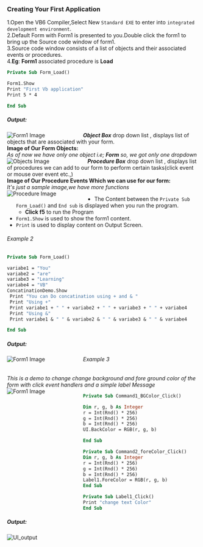 ### Creating Your First Application  
1.Open the VB6 Compiler,Select New `Standard EXE` to enter into `integrated development environment`.  
2.Default Form with Form1 is presented to you.Double click the form1 to bring up the Source code window of form1.  
3.Source code window consists of a list of objects and their associated events or procedures.  
4.**Eg**: **Form1** associated procedure is **Load**  

```vb
Private Sub Form_Load()

Form1.Show
Print "First Vb application"
Print 5 * 4

End Sub
 ```
  ##### Output:
 <img src="./Images/Form1.PNG"
     alt="Form1 Image"
     style="float: left; margin-right: 100px;" />
 
 ***Object Box*** drop down list  , displays  list of objects that are associated with your form.  
 **Image of Our Form Objects:**  
 *As of now we have only one object i.e; **Form** so, we got only one dropdown*
 <img src="./Images/Objects.jpg"
     alt="Objects Image"
     style="float: left; margin-right: 100px;" />  
 ***Procedure Box*** drop down list  , displays  list of procedures we can add to our form to perform certain tasks(click event or mouse over event etc.,)  
 **Image of Our Procedure Events Which we can use for our form:**  
 *It's just a sample image,we have more functions*
 <img src="./Images/procedure.jpg"
     alt="Procedure Image"
     style="float: left; margin-right: 100px;" />  
 
 - The Content between the `Private Sub Form_Load()` and `End sub` is displayed when you run the program.  
     - **Click f5** to run the Program
 -  `Form1.Show` is used to show the form1 content.  
 -  `Print` is used to display content on Output Screen.
 
 ###### Example 2
 ``` vb
 Private Sub Form_Load()

 variabe1 = "You"
 variabe2 = "are"
 variabe3 = "Learning"
 variabe4 = "VB"
 ConcatinationDemo.Show
  Print "You can Do concatination using + and & "
  Print "Using +"
  Print variabe1 + " " + variabe2 + " " + variabe3 + " " + variabe4
  Print "Using &"
  Print variabe1 & " " & variabe2 & " " & variabe3 & " " & variabe4

End Sub
```
  ##### Output:
 <img src="./Images/Form2.PNG"
     alt="Form1 Image"
     style="float: left; margin-right: 100px;" />
      
 ###### Example 3
  *This is a demo to change change background and fore ground color of the form with click event handlers and a simple label Message*
   <img src="./Images/UIForm.PNG"
     alt="Form1 Image"
     style="float: left; margin-right: 100px;" />
  ```vb
  Private Sub Command1_BGColor_Click()

Dim r, g, b As Integer
r = Int(Rnd() * 256)
g = Int(Rnd() * 256)
b = Int(Rnd() * 256)
UI.BackColor = RGB(r, g, b)

End Sub

Private Sub Command2_foreColor_Click()
Dim r, g, b As Integer
r = Int(Rnd() * 256)
g = Int(Rnd() * 256)
b = Int(Rnd() * 256)
Label1.ForeColor = RGB(r, g, b)
End Sub

Private Sub Label1_Click()
 Print "change text Color"
End Sub
  ```
  
 ##### Output:
 <img src="./Images/UI_output.PNG"
     alt="UI_output"
     style="float: left; margin-right: 100px;" />
     
     
